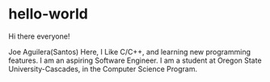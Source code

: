 # hello-world

Hi there everyone!


  Joe Aguilera(Santos) Here, I Like C/C++, and learning new programming features. I am an aspiring Software Engineer.
  I am a student at Oregon State University-Cascades, in the Computer Science Program.

